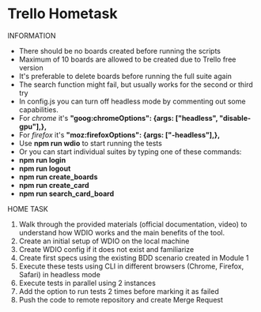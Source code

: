 # Trello Hometask

INFORMATION

- There should be no boards created before running the scripts
- Maximum of 10 boards are allowed to be created due to Trello free version
- It's preferable to delete boards before running the full suite again
- The search function might fail, but usually works for the second or third try
- In config.js you can turn off headless mode by commenting out some capabilities.
- For _chrome_ it's **"goog:chromeOptions": {args: ["headless", "disable-gpu"],},**
- For _firefox_ it's **"moz:firefoxOptions": {args: ["-headless"],},**
- Use **npm run wdio** to start running the tests
- Or you can start individual suites by typing one of these commands:
- **npm run login**
- **npm run logout**
- **npm run create_boards**
- **npm run create_card**
- **npm run search_card_board**

HOME TASK

1. Walk through the provided materials (official documentation, video) to understand how WDIO works and the main benefits of the tool.
2. Create an initial setup of WDIO on the local machine
3. Create WDIO config if it does not exist and familiarize
4. Create first specs using the existing BDD scenario created in Module 1
5. Execute these tests using CLI in different browsers (Chrome, Firefox, Safari) in headless mode
6. Execute tests in parallel using 2 instances
7. Add the option to run tests 2 times before marking it as failed
8. Push the code to remote repository and create Merge Request
